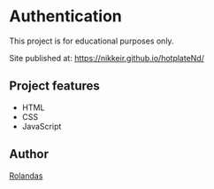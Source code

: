 # Authentication
This project is for educational purposes only.

Site published at: https://nikkeir.github.io/hotplateNd/
## Project features
- HTML
- CSS
- JavaScript

## Author
[Rolandas](https://github.com/NikkeiR)
